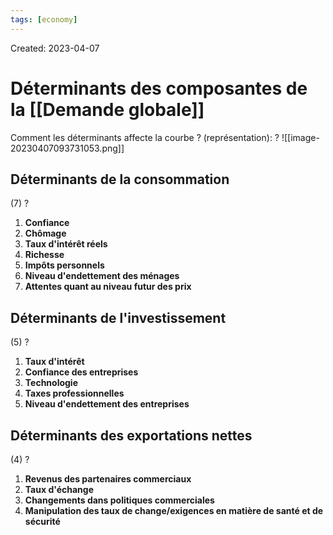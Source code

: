 ```yaml
---
tags: [economy] 
---
```

Created: 2023-04-07

# Déterminants des composantes de la [[Demande globale]]

Comment les déterminants affecte la courbe ? (représentation):
?
![[image-20230407093731053.png]]
<!--SR:!2023-05-07,20,250-->

## Déterminants de la  consommation
(7)
?
1. **Confiance**
2. **Chômage**
3. **Taux d'intérêt réels**
4. **Richesse**
5. **Impôts personnels**
6. **Niveau d'endettement des ménages**
7. **Attentes quant au niveau futur des prix**
<!--SR:!2023-05-03,5,150-->

## Déterminants de l'investissement
(5)
?
1. **Taux d'intérêt**
2. **Confiance des entreprises**
3. **Technologie**
4. **Taxes professionnelles**
5. **Niveau d'endettement des entreprises**
<!--SR:!2023-05-10,10,161-->

## Déterminants des exportations nettes
(4)
?
1. **Revenus des partenaires commerciaux**
2. **Taux d'échange**
3. **Changements dans politiques commerciales**
4. **Manipulation des taux de change/exigences en matière de santé et de sécurité**
<!--SR:!2023-05-02,2,191-->